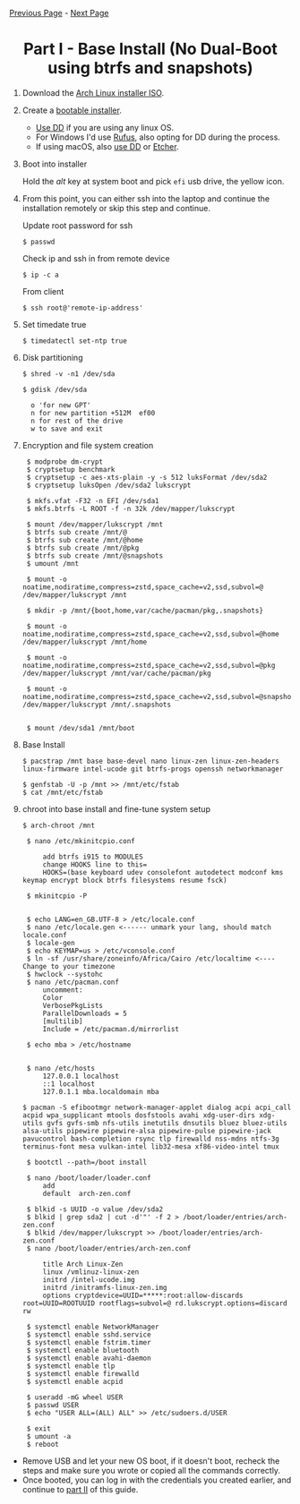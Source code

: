 [Previous Page](/README.md) - [Next Page](/Install-p2.md)

<h1 align="center"> Part I - Base Install (No Dual-Boot using btrfs and snapshots)</h1>

 1. Download the [Arch Linux installer ISO](https://www.archlinux.org/download/).
 2. Create a [bootable installer](https://wiki.archlinux.org/title/USB_flash_installation_medium).
      - [Use DD](https://wiki.archlinux.org/title/USB_flash_installation_medium#Using_basic_command_line_utilities) if you are using any linux OS.
      - For Windows I'd use [Rufus](https://wiki.archlinux.org/title/USB_flash_installation_medium#Using_Rufus), also opting for DD during the process.
      - If using macOS, also [use DD](https://wiki.archlinux.org/title/USB_flash_installation_medium#Using_macOS_dd) or [Etcher](https://etcher.balena.io).

 3. Boot into installer

    Hold the *alt* key at system boot and pick `efi` usb drive, the yellow icon.
 4. From this point, you can either ssh into the laptop and continue the installation remotely or skip this step and continue.

    Update root password for ssh

    ```shell
    $ passwd 
    ```

    Check ip and ssh in from remote device

    ```shell
    $ ip -c a
    ```

    From client

    ```shell
    $ ssh root@'remote-ip-address'
    ```
 5. Set timedate true

    ```shell
    $ timedatectl set-ntp true
    ```
 6. Disk partitioning

    ```shell
    $ shred -v -n1 /dev/sda
    
    $ gdisk /dev/sda
    
      o 'for new GPT'
      n for new partition +512M  ef00
      n for rest of the drive
      w to save and exit
    ```
 7. Encryption and file system creation

    ```shell
     $ modprobe dm-crypt
     $ cryptsetup benchmark
     $ cryptsetup -c aes-xts-plain -y -s 512 luksFormat /dev/sda2
     $ cryptsetup luksOpen /dev/sda2 lukscrypt
     
     $ mkfs.vfat -F32 -n EFI /dev/sda1
     $ mkfs.btrfs -L ROOT -f -n 32k /dev/mapper/lukscrypt
    
     $ mount /dev/mapper/lukscrypt /mnt
     $ btrfs sub create /mnt/@
     $ btrfs sub create /mnt/@home
     $ btrfs sub create /mnt/@pkg
     $ btrfs sub create /mnt/@snapshots
     $ umount /mnt
    
     $ mount -o noatime,nodiratime,compress=zstd,space_cache=v2,ssd,subvol=@ /dev/mapper/lukscrypt /mnt
    
     $ mkdir -p /mnt/{boot,home,var/cache/pacman/pkg,.snapshots}
    
     $ mount -o noatime,nodiratime,compress=zstd,space_cache=v2,ssd,subvol=@home /dev/mapper/lukscrypt /mnt/home
    
     $ mount -o noatime,nodiratime,compress=zstd,space_cache=v2,ssd,subvol=@pkg /dev/mapper/lukscrypt /mnt/var/cache/pacman/pkg
    
     $ mount -o noatime,nodiratime,compress=zstd,space_cache=v2,ssd,subvol=@snapshots /dev/mapper/lukscrypt /mnt/.snapshots
    
    
     $ mount /dev/sda1 /mnt/boot
    ```
 8. Base Install

    ```shell
    $ pacstrap /mnt base base-devel nano linux-zen linux-zen-headers linux-firmware intel-ucode git btrfs-progs openssh networkmanager
    
    $ genfstab -U -p /mnt >> /mnt/etc/fstab
    $ cat /mnt/etc/fstab
    
    ```
 9. chroot into base install and fine-tune system setup

    ```shell
    $ arch-chroot /mnt
    
     $ nano /etc/mkinitcpio.conf

         add btrfs i915 to MODULES
         change HOOKS line to this=
         HOOKS=(base keyboard udev consolefont autodetect modconf kms keymap encrypt block btrfs filesystems resume fsck)
    
     $ mkinitcpio -P
    
     
     $ echo LANG=en_GB.UTF-8 > /etc/locale.conf
     $ nano /etc/locale.gen <------ unmark your lang, should match locale.conf
     $ locale-gen
     $ echo KEYMAP=us > /etc/vconsole.conf
     $ ln -sf /usr/share/zoneinfo/Africa/Cairo /etc/localtime <---- Change to your timezone
     $ hwclock --systohc
     $ nano /etc/pacman.conf
         uncomment: 
         Color
         VerbosePkgLists
         ParallelDownloads = 5 
         [multilib]
         Include = /etc/pacman.d/mirrorlist
    
     $ echo mba > /etc/hostname
     
    
     $ nano /etc/hosts
         127.0.0.1 localhost
         ::1 localhost
         127.0.1.1 mba.localdomain mba
    
    $ pacman -S efibootmgr network-manager-applet dialog acpi acpi_call acpid wpa_supplicant mtools dosfstools avahi xdg-user-dirs xdg-utils gvfs gvfs-smb nfs-utils inetutils dnsutils bluez bluez-utils alsa-utils pipewire pipewire-alsa pipewire-pulse pipewire-jack pavucontrol bash-completion rsync tlp firewalld nss-mdns ntfs-3g terminus-font mesa vulkan-intel lib32-mesa xf86-video-intel tmux
    
     $ bootctl --path=/boot install
     
     $ nano /boot/loader/loader.conf
         add
         default  arch-zen.conf

     $ blkid -s UUID -o value /dev/sda2
     $ blkid | grep sda2 | cut -d'"' -f 2 > /boot/loader/entries/arch-zen.conf
     $ blkid /dev/mapper/lukscrypt >> /boot/loader/entries/arch-zen.conf
     $ nano /boot/loader/entries/arch-zen.conf
    
         title Arch Linux-Zen
         linux /vmlinuz-linux-zen
         initrd /intel-ucode.img
         initrd /initramfs-linux-zen.img
         options cryptdevice=UUID=*****:root:allow-discards root=UUID=ROOTUUID rootflags=subvol=@ rd.lukscrypt.options=discard rw
     
     $ systemctl enable NetworkManager
     $ systemctl enable sshd.service
     $ systemctl enable fstrim.timer
     $ systemctl enable bluetooth
     $ systemctl enable avahi-daemon
     $ systemctl enable tlp
     $ systemctl enable firewalld
     $ systemctl enable acpid
    
     $ useradd -mG wheel USER
     $ passwd USER
     $ echo "USER ALL=(ALL) ALL" >> /etc/sudoers.d/USER
     
     $ exit
     $ umount -a
     $ reboot
    
    ```
- Remove USB and let your new OS boot, if it doesn't boot, recheck the steps and make sure you wrote or copied all the commands correctly.
- Once booted, you can log in with the credentials you created earlier, and continue to [part II](/Install-p2.md) of this guide.
